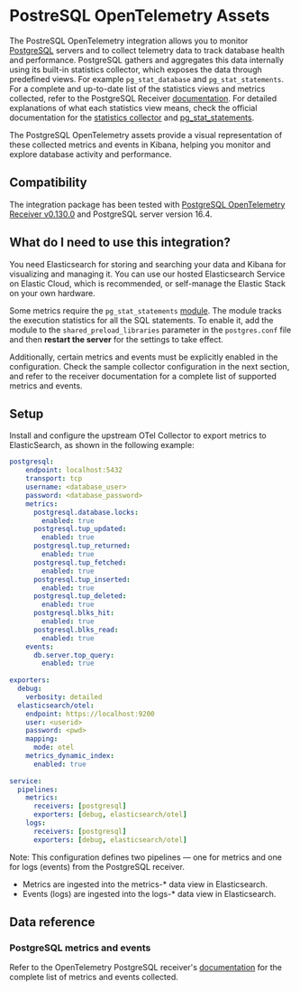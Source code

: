 # PostreSQL OpenTelemetry Assets

The PostreSQL OpenTelemetry integration allows you to monitor [PostgreSQL](https://www.postgresql.org/) servers and to collect telemetry data to track database health and performance. PostgreSQL gathers and aggregates this data internally using its built-in statistics collector, which exposes the data through predefined views. For example `pg_stat_database` and `pg_stat_statements`. For a complete and up-to-date list of the statistics views and metrics collected, refer to the PostgreSQL Receiver [documentation](https://github.com/open-telemetry/opentelemetry-collector-contrib/tree/main/receiver/postgresqlreceiver). For detailed explanations of what each statistics view means, check the official documentation for the [statistics collector](https://www.postgresql.org/docs/current/monitoring-stats.html#MONITORING-STATS) and [pg_stat_statements](https://www.postgresql.org/docs/current/pgstatstatements.html). 

The PostgreSQL OpenTelemetry assets provide a visual representation of these collected metrics and events in Kibana, helping you monitor and explore database activity and performance.

## Compatibility

The integration package has been tested with [PostgreSQL OpenTelemetry Receiver v0.130.0](https://github.com/open-telemetry/opentelemetry-collector-contrib/blob/v0.130.0/receiver/iisreceiver/README.md) and PostgreSQL server version 16.4.

## What do I need to use this integration?

You need Elasticsearch for storing and searching your data and Kibana for visualizing and managing it.
You can use our hosted Elasticsearch Service on Elastic Cloud, which is recommended, or self-manage the Elastic Stack on your own hardware.

Some metrics require the `pg_stat_statements` [module](https://www.postgresql.org/docs/current/pgstatstatements.html#PGSTATSTATEMENTS). The module tracks the execution statistics for all the SQL statements. To enable it, add the module to the `shared_preload_libraries` parameter in the `postgres.conf` file and then **restart the server** for the settings to take effect.

Additionally, certain metrics and events must be explicitly enabled in the configuration. Check the sample collector configuration in the next section, and refer to the receiver documentation for a complete list of supported metrics and events.


## Setup

Install and configure the upstream OTel Collector to export metrics to ElasticSearch, as shown in the following example:

```yaml
postgresql:
    endpoint: localhost:5432
    transport: tcp
    username: <database_user>
    password: <database_password>
    metrics:
      postgresql.database.locks:
        enabled: true
      postgresql.tup_updated:
        enabled: true
      postgresql.tup_returned:
        enabled: true
      postgresql.tup_fetched:
        enabled: true
      postgresql.tup_inserted:
        enabled: true
      postgresql.tup_deleted:
        enabled: true
      postgresql.blks_hit:
        enabled: true
      postgresql.blks_read:
        enabled: true
    events:
      db.server.top_query:
        enabled: true 
       
exporters:
  debug:
    verbosity: detailed
  elasticsearch/otel:
    endpoint: https://localhost:9200
    user: <userid>
    password: <pwd>
    mapping:
      mode: otel 
    metrics_dynamic_index:
      enabled: true
  
service:
  pipelines:
    metrics:
      receivers: [postgresql]
      exporters: [debug, elasticsearch/otel]
    logs:
      receivers: [postgresql]
      exporters: [debug, elasticsearch/otel]
```

Note: This configuration defines two pipelines — one for metrics and one for logs (events) from the PostgreSQL receiver.

- Metrics are ingested into the metrics-* data view in Elasticsearch.
- Events (logs) are ingested into the logs-* data view in Elasticsearch.

## Data reference

### PostgreSQL metrics and events

Refer to the OpenTelemetry PostgreSQL receiver's [documentation](https://github.com/open-telemetry/opentelemetry-collector-contrib/blob/main/receiver/postgresqlreceiver/documentation.md) for the complete list of metrics and events collected.
